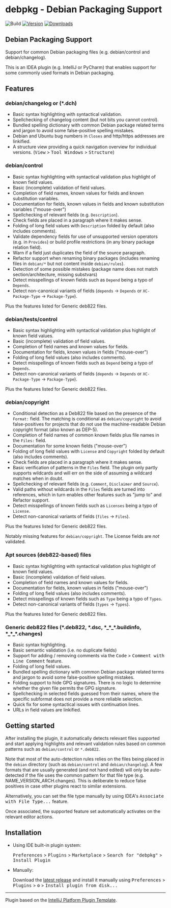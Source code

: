 # debpkg - Debian Packaging Support

![Build](https://github.com/nthykier/IDEA-debpkg/workflows/Build/badge.svg)
[![Version](https://img.shields.io/jetbrains/plugin/v/com.github.nthykier.debpkg.svg)](https://plugins.jetbrains.com/plugin/14724-debian-packaging-support)
[![Downloads](https://img.shields.io/jetbrains/plugin/d/com.github.nthykier.debpkg.svg)](https://plugins.jetbrains.com/plugin/14724-debian-packaging-support)

## Debian Packaging Support
<!-- Plugin description -->
Support for common Debian packaging files (e.g. debian/control and debian/changelog).

This is an IDEA plugin (e.g. IntelliJ or PyCharm) that enables support for some
commonly used formats in Debian packaging.
<!-- Plugin description end -->

## Features

### debian/changelog or (*.dch)

 * Basic syntax highlighting with syntactical validation.
 * Spellchecking of changelog content (but not bits you cannot control).
 * Bundled spelling dictionary with common Debian package related terms and jargon to avoid some
   false-positive spelling mistakes.
 * Debian and Ubuntu bug numbers in `Closes` and http/https addresses are linkified.
 * A structure view providing a quick navigation overview for individual versions.
   (<kbd>View</kbd> > <kbd>Tool Windows</kbd> > <kbd>Structure</kbd>)

### debian/control

 * Basic syntax highlighting with syntactical validation plus highlight of known field values.
 * Basic (incomplete) validation of field values.
 * Completion of field names, known values for fields and known substitution variables.
 * Documentation for fields, known values in fields and known substitution variables ("mouse-over")
 * Spellchecking of relevant fields (e.g. `Description`).
 * Check fields are placed in a paragraph where it makes sense.
 * Folding of long field values with `Description` folded by default (also includes comments).
 * Validate dependency fields for use of unsupported version operators (e.g. in `Provides`) or build profile
   restrictions (in any binary package relation field).
 * Warn if a field just duplicates the field of the source paragraph.
 * Refactor support when renaming binary packages (includes renaming files in `debian/*` but not content
   inside `debian/rules`).
 * Detection of some possible mistakes (package name does not match section/architecture, missing substvars)
 * Detect misspellings of known fields such as `Depend` being a typo of `Depends`.
 * Detect non-canonical variants of fields (`depends` -> `Depends` or `XC-Package-Type` -> `Package-Type`).

Plus the features listed for Generic deb822 files.

### debian/tests/control

* Basic syntax highlighting with syntactical validation plus highlight of known field values.
* Basic (incomplete) validation of field values.
* Completion of field names and known values for fields.
* Documentation for fields, known values in fields ("mouse-over")
* Folding of long field values (also includes comments).
* Detect misspellings of known fields such as `Depend` being a typo of `Depends`.
* Detect non-canonical variants of fields (`depends` -> `Depends` or `XC-Package-Type` -> `Package-Type`).

Plus the features listed for Generic deb822 files.

### debian/copyright

 * Conditional detection as a Deb822 file based on the presence of the `Format:` field.  The matching is
   conditional as `debian/copyright` to avoid false-positives for projects that do not use the
   machine-readable Debian copyright format (also known as DEP-5).
 * Completion of field names of common known fields plus file names in the `Files:` field.
 * Documentation for some known fields ("mouse-over")
 * Folding of long field values with `License` and `Copyright` folded by default (also includes comments).
 * Check fields are placed in a paragraph where it makes sense.
 * Basic verification of patterns in the `Files` field.  The plugin only partly supports wildcards
   and will err on the side of assuming a wildcard matches when in doubt.
 * Spellchecking of relevant fields (e.g. `Comment`, `Disclaimer` and `Source`).
 * Valid paths without wildcards in the `Files` fields are turned into references,
   which in turn enables other features such as "jump to" and Refactor support.
 * Detect misspellings of known fields such as `Licenses` being a typo of `License`.
 * Detect non-canonical variants of fields (`files` -> `Files`).

Plus the features listed for Generic deb822 files.

Notably missing features for `debian/copyright`.  The License fields are *not* validated.

### Apt sources (deb822-based) files

* Basic syntax highlighting with syntactical validation plus highlight of known field values.
* Basic (incomplete) validation of field values.
* Completion of field names and known values for fields.
* Documentation for fields, known values in fields ("mouse-over")
* Folding of long field values (also includes comments).
* Detect misspellings of known fields such as `Type` being a typo of `Types`.
* Detect non-canonical variants of fields (`types` -> `Types`).

Plus the features listed for Generic deb822 files.

### Generic deb822 files (*.deb822, *.dsc, *_\*\_\*.buildinfo, *\_\*\_\*.changes)

 * Basic syntax highlighting.
 * Basic semantic validation (i.e. no duplicate fields)
 * Support for adding / removing comments via the <kbd>Code</kbd> > <kbd>Comment with Line Comment</kbd> feature.
 * Folding of long field values.
 * Bundled spelling dictionary with common Debian package related terms and jargon to avoid some
   false-positive spelling mistakes.
 * Folding support to hide GPG signatures.  There is no logic to determine whether the given file permits the
   GPG signature.
 * Spellchecking in selected fields guessed from their names, where the specific subformat does not provide
   a more reliable selection.
 * Quick fix for some syntactical issues with continuation lines.
 * URLs in field values are linkified.

<!--

Commented out because this code/feature is not enabled.

### debian/rules (requires Makefile Language plugin) - /experimental/

*Note*: The [Makefile Language plugin] is bundled with some but not all JetBrains products,
and  you may have to install it manually to activate this feature.

 * Automatically register it as a makefile using the [Makefile Language plugin].
   - Please review [Makefile Language plugin issues] for known issues if you experience any issues with
     how your `debian/rules` file is parsed.

-->

## Getting started

After installing the plugin, it automatically detects relevant files
supported and start applying highlights and relevant validation rules
based on common patterns such as `debian/control` or `*.deb822`.

Note that most of the auto-detection rules relies on the files being placed
in the `debian` directory (such as `debian/control` and
`debian/changelog`).  A few formats that are usually generated (and not hand
edited) will only be auto-detected if the file uses the common pattern for
that file type (e.g. NAME_VERSION_ARCH.changes).  This is deliberate to
reduce false positives in case other plugins react to similar extensions.

Alternatively, you can set the file type manually by using IDEA's
<kbd>Associate with File Type...</kbd> feature.

Once associated, the supported feature set automatically activates on
the relevant editor actions.
 
## Installation

- Using IDE built-in plugin system:
  
  <kbd>Preferences</kbd> > <kbd>Plugins</kbd> > <kbd>Marketplace</kbd> > <kbd>Search for "debpkg"</kbd> >
  <kbd>Install Plugin</kbd>
  
- Manually:

  Download the [latest release](https://github.com/nthykier/IDEA-debpkg/releases/latest) and install it manually using
  <kbd>Preferences</kbd> > <kbd>Plugins</kbd> > <kbd>⚙️</kbd> > <kbd>Install plugin from disk...</kbd>

---
Plugin based on the [IntelliJ Platform Plugin Template][template].

[template]: https://github.com/JetBrains/intellij-platform-plugin-template



[Makefile Language plugin]: https://plugins.jetbrains.com/plugin/9333-makefile-language/
[Makefile Language plugin issues]: https://youtrack.jetbrains.com/issues?q=tag:%20%7BMakefile%20language%20plug-in%7D
